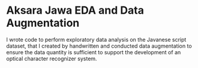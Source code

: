 # Aksara Jawa EDA and Data Augmentation
I wrote code to perform exploratory data analysis on the Javanese script dataset, that I created by handwritten and conducted data augmentation to ensure the data quantity is sufficient to support the development of an optical character recognizer system.
